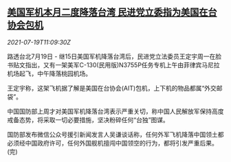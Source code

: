 <!--1626694263000-->
[美国军机本月二度降落台湾 民进党立委指为美国在台协会包机](https://cn.reuters.com/article/us-military-plane-tw-ait-0719-idCNKBS2EP0UA)
------

<div><i>2021-07-19T11:09:30Z</i></div><p>路透台北7月19日 - 继15日美国军机降落台湾后，民进党立法委员王定宇周一在脸书贴文指出，又有一架美军C-130(民用版)N3755P任务专机上午由菲律宾马尼拉机场起飞，中午降落桃园机场。</p><p>王定宇称，这架飞机据了解是美国在台协会(AIT)包机，上下机的物品都属“外交邮袋”。</p><p>中国国防部上周才对美国军机降落台湾表示严重关切，称中国人民解放军保持高度戒备态势，将采取一切必要措施，坚决粉碎任何“台独”图谋。</p><p>国防部发布微信公众号援引新闻发言人吴谦谈话称，任何外军飞机降落中国领土都必须经中国政府许可，任何外国舰机擅闯中国领空的行为，都将引发严重后果。(完)</p>
